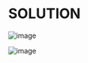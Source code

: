 # SOLUTION




![image](https://user-images.githubusercontent.com/68102477/124197033-ffa69900-db10-11eb-84af-6b27995fae4d.png)

![image](https://user-images.githubusercontent.com/68102477/124197250-7a6fb400-db11-11eb-8164-aae72733789c.png)


